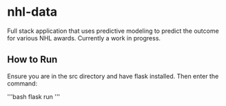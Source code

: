 # nhl-data

Full stack application that uses predictive modeling to predict the outcome for various NHL awards. Currently a work in progress.

## How to Run

Ensure you are in the src directory and have flask installed. Then enter the command:

'''bash
flask run
'''